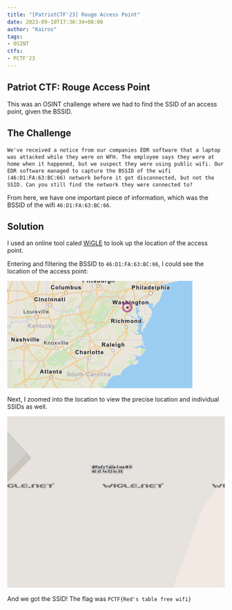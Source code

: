 ```yaml
---
title: "[PatriotCTF'23] Rouge Access Point"
date: 2023-09-10T17:30:34+08:00
author: "Kairos"
tags:
- OSINT
ctfs:
- PCTF'23
---
```


## Patriot CTF: Rouge Access Point

This was an OSINT challenge where we had to find the SSID of an access point, given the BSSID.

## The Challenge

```
We've received a notice from our companies EDR software that a laptop was attacked while they were on WFH. The employee says they were at home when it happened, but we suspect they were using public wifi. Our EDR software managed to capture the BSSID of the wifi (46:D1:FA:63:BC:66) network before it got disconnected, but not the SSID. Can you still find the network they were connected to?
```

From here, we have one important piece of information, which was the BSSID of the wifi `46:D1:FA:63:BC:66`.

## Solution

I used an online tool caled [WiGLE](https://wigle.net/) to look up the location of the access point.

Entering and filtering the BSSID to `46:D1:FA:63:BC:66`, I could see the location of the access point:

![location](location.png)

Next, I zoomed into the location to view the precise location and individual SSIDs as well. 

![ssid](SSID.png)

And we got the SSID! The flag was `PCTF{Red's table free wifi}`